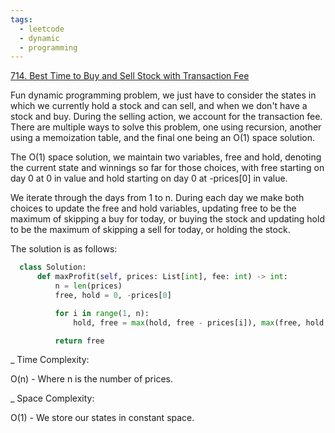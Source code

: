 ```yaml
---
tags:
  - leetcode
  - dynamic
  - programming
---
```


<a href="https://leetcode.com/problems/best-time-to-buy-and-sell-stock-with-transaction-fee/">
714. Best Time to Buy and Sell Stock with Transaction Fee</a>

Fun dynamic programming problem, we just have to consider the states in which we
currently hold a stock and can sell, and when we don't have a stock and buy.
During the selling action, we account for the transaction fee. There are
multiple ways to solve this problem, one using recursion, another using a
memoization table, and the final one being an O(1) space solution.

The O(1) space solution, we maintain two variables, free and hold, denoting the
current state and winnings so far for those choices, with free starting on day 0
at 0 in value and hold starting on day 0 at -prices[0] in value.

We iterate through the days from 1 to n. During each day we make both choices to
update the free and hold variables, updating free to be the maximum of skipping
a buy for today, or buying the stock and updating hold to be the maximum of
skipping a sell for today, or holding the stock.

The solution is as follows:

```python
  class Solution:
      def maxProfit(self, prices: List[int], fee: int) -> int:
          n = len(prices)
          free, hold = 0, -prices[0]

          for i in range(1, n):
              hold, free = max(hold, free - prices[i]), max(free, hold + prices[i] - fee)

          return free
```

\_ Time Complexity:

O(n) - Where n is the number of prices.

\_ Space Complexity:

O(1) - We store our states in constant space.
